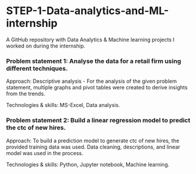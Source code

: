 # STEP-1-Data-analytics-and-ML-internship
A GitHub repository with Data Analytics &amp; Machine learning projects I worked on during the internship. 
 
### Problem statement 1: Analyse the data for a retail firm using different techniques. 
Approach: Descriptive analysis - For the analysis of the given problem statement, multiple graphs and pivot tables were created to derive insights from the trends.

Technologies & skills: MS-Excel, Data analysis.

### Problem statement 2: Build a linear regression model to predict the ctc of new hires.
Approach: To build a prediction model to generate ctc of new hires, the provided training data was used. Data cleaning, descriptions, and linear model was used in the process.

Technologies & skills: Python, Jupyter notebook, Machine learning.
